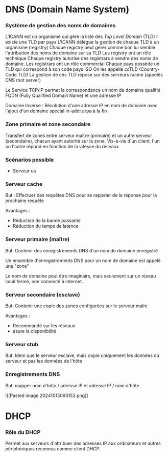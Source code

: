 

# DNS (Domain Name System)
### Système de gestion des noms de domaines



L'ICANN est un organisme qui gère la liste des *Top Level Domain* (TLD)
Il existe une TLD par pays
L'ICANN délègue la gestion de chaque TLD à un organisme (registry)
Chaque registry peut gérer comme bon lui semble l'attribution des noms de domaine sur sa TLD
Les registry ont un rôle technique
Chaque registry autorise des registrars à vendre des noms de domaine.
Les registrars ont un rôle commercial
Chaque pays possède un TLD qui correspond à son code pays ISO
On les appelle ccTLD (Country-Code TLD)
La gestion de ces TLD repose sur des serveurs racine (appelés DNS root server)

Le Service TCP/IP permet la correspondance un nom de domaine qualifié FQDN (Fully Qualified Domain Name) et une adresse IP

Domaine Inverse : Résolution d'une adresse IP en nom de domaine avec l'ajout d'un domaine spécial in-addr.arpa à la fin

### Zone primaire et zone secondaire

Transfert de zones entre serveur maître (primaire) et un autre serveur (secondaire), chacun ayant autorité sur la zone.
Vis-à-vis d'un client, l'un ou l'autre répond en fonction de la vitesse du réseaux

### Scénarios possible

- Serveur ca



### Serveur cache

But : Effectuer des requêtes DNS pour se rappeler de la réponse pour la prochaine requête

Avantages : 
- Réduction de la bande passante 
- Réduction du temps de latence


### Serveur primaire (maître)

But: Contenir des enregistrements DNS d'un nom de domaine enregistré

Un ensemble d'enregistrements DNS pour un nom de domaine est appelé une "zone"

Le nom de domaine peut être imaginaire, mais seulement sur un réseau local fermé, non connecté à internet.

### Serveur secondaire (esclave)

But: Contenir une copie des zones configurées sur le serveur maîre

Avantages : 
- Recommandé sur les réseaux
- asure la disponibilité

### Serveur stub

But: Idem que le serveur esclave, mais copie uniquement les données du serveur et pas les données de l'hôte


### Enregistrements DNS

But: mapper nom d'hôte / adresse IP et adresse IP / nom d'hôte

![[Pasted image 20241015093152.png]]




# DHCP

### Rôle du DHCP

Permet aux serveurs d'attribuer des adresses IP aux ordinateurs et autres périphériques reconnus comme client DHCP.
